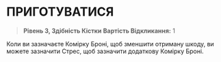 ﻿# ПРИГОТУВАТИСЯ

> **Рівень 3, Здібність Кістки**
> **Вартість Відкликання:** 1

Коли ви зазначаєте Комірку Броні, щоб зменшити отриману шкоду, ви можете зазначити Стрес, щоб зазначити додаткову Комірку Броні.